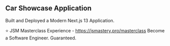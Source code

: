 
## Car Showcase Application
Built and Deployed a Modern Next.js 13 Application.

 

⭐ JSM Masterclass Experience - https://jsmastery.pro/masterclass
Become a Software Engineer. Guaranteed.
